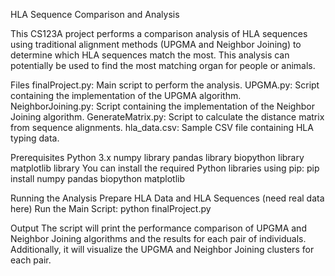 HLA Sequence Comparison and Analysis

This CS123A project performs a comparison analysis of HLA sequences using traditional alignment methods (UPGMA and Neighbor Joining) to determine which HLA sequences match the most. This analysis can potentially be used to find the most matching organ for people or animals.

Files
finalProject.py: Main script to perform the analysis.
UPGMA.py: Script containing the implementation of the UPGMA algorithm.
NeighborJoining.py: Script containing the implementation of the Neighbor Joining algorithm.
GenerateMatrix.py: Script to calculate the distance matrix from sequence alignments.
hla_data.csv: Sample CSV file containing HLA typing data.

Prerequisites
Python 3.x
numpy library
pandas library
biopython library
matplotlib library
You can install the required Python libraries using pip:
pip install numpy pandas biopython matplotlib

Running the Analysis
Prepare HLA Data and HLA Sequences (need real data here)
Run the Main Script: python finalProject.py

Output
The script will print the performance comparison of UPGMA and Neighbor Joining algorithms and the results for each pair of individuals. Additionally, it will visualize the UPGMA and Neighbor Joining clusters for each pair.